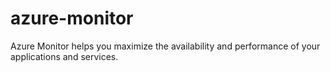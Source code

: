 # azure-monitor
Azure Monitor helps you maximize the availability and performance of your applications and services.
